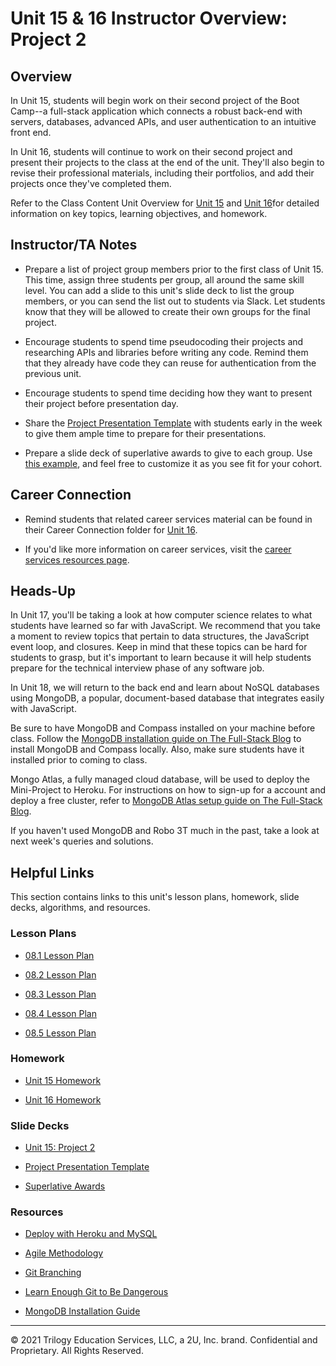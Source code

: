 # Unit 15 & 16 Instructor Overview: Project 2

## Overview

In Unit 15, students will begin work on their second project of the Boot Camp--a full-stack application which connects a robust back-end with servers, databases, advanced APIs, and user authentication to an intuitive front end.

In Unit 16, students will continue to work on their second project and present their projects to the class at the end of the unit. They'll also begin to revise their professional materials, including their portfolios, and add their projects once they've completed them.

Refer to the Class Content Unit Overview for [Unit 15](../../../01-Class-Content/15-Project-2/README.md) and [Unit 16](../../../01-Class-Content/16-Project-2-Contd/README.md)for detailed information on key topics, learning objectives, and homework.

## Instructor/TA Notes

* Prepare a list of project group members prior to the first class of Unit 15. This time, assign three students per group, all around the same skill level. You can add a slide to this unit's slide deck to list the group members, or you can send the list out to students via Slack. Let students know that they will be allowed to create their own groups for the final project.

* Encourage students to spend time pseudocoding their projects and researching APIs and libraries before writing any code. Remind them that they already have code they can reuse for authentication from the previous unit.

* Encourage students to spend time deciding how they want to present their project before presentation day.

* Share the [Project Presentation Template](https://docs.google.com/presentation/d/10QaO9KH8HtUXj__81ve0SZcpO5DbMbqqQr4iPpbwKks/edit?usp=sharing) with students early in the week to give them ample time to prepare for their presentations.

* Prepare a slide deck of superlative awards to give to each group. Use [this example](https://docs.google.com/presentation/d/1Tca5VT_S13ioFUO-pewh_g9dJaBQ9prg-vsRwMjyDXU/edit?usp=sharing), and feel free to customize it as you see fit for your cohort.

## Career Connection

* Remind students that related career services material can be found in their Career Connection folder for [Unit 16](../../../01-Class-Content/16-Project-2-Contd/04-Career-Connection/README.md).

* If you'd like more information on career services, visit the [career services resources page](https://careernetwork.2u.com/?utm_medium=Academics&utm_source=boot_camp/).

## Heads-Up

In Unit 17, you'll be taking a look at how computer science relates to what students have learned so far with JavaScript. We recommend that you take a moment to review topics that pertain to data structures, the JavaScript event loop, and closures. Keep in mind that these topics can be hard for students to grasp, but it's important to learn because it will help students prepare for the technical interview phase of any software job.

In Unit 18, we will return to the back end and learn about NoSQL databases using MongoDB, a popular, document-based database that integrates easily with JavaScript.

Be sure to have MongoDB and Compass installed on your machine before class. Follow the [MongoDB installation guide on The Full-Stack Blog](https://coding-boot-camp.github.io/full-stack/mongodb/how-to-install-mongodb) to install MongoDB and Compass locally. Also, make sure students have it installed prior to coming to class.

Mongo Atlas, a fully managed cloud database, will be used to deploy the Mini-Project to Heroku. For instructions on how to sign-up for a account and deploy a free cluster, refer to [MongoDB Atlas setup guide on The Full-Stack Blog](https://coding-boot-camp.github.io/full-stack/mongodb/how-to-set-up-mongodb-atlas).

If you haven't used MongoDB and Robo 3T much in the past, take a look at next week's queries and solutions.

## Helpful Links

This section contains links to this unit's lesson plans, homework, slide decks, algorithms, and resources.

### Lesson Plans

  * [08.1 Lesson Plan](./01-Day/01-Day-LessonPlan.md)

  * [08.2 Lesson Plan](./02-Day/02-Day-LessonPlan.md)

  * [08.3 Lesson Plan](./03-Day/03-Day-LessonPlan.md)

  * [08.4 Lesson Plan](./04-Day/04-Day-LessonPlan.md)

  * [08.5 Lesson Plan](./05-Day/05-Day-LessonPlan.md)

### Homework

  * [Unit 15 Homework](../../../01-Class-Content/15-Project-2/02-Homework)

  * [Unit 16 Homework](../../../01-Class-Content/16-Project-2-Contd/02-Homework)

### Slide Decks

  * [Unit 15: Project 2](https://docs.google.com/presentation/d/1_Ap23wFlGvGS4HfMVgBWPNlFo8IkHV0bTO6QvYs9XT0/edit?usp=sharing)

  * [Project Presentation Template](https://docs.google.com/presentation/d/10QaO9KH8HtUXj__81ve0SZcpO5DbMbqqQr4iPpbwKks/edit?usp=sharing)

  * [Superlative Awards](https://docs.google.com/presentation/d/1Tca5VT_S13ioFUO-pewh_g9dJaBQ9prg-vsRwMjyDXU/edit?usp=sharing)

### Resources

* [Deploy with Heroku and MySQL](https://coding-boot-camp.github.io/full-stack/heroku/deploy-with-heroku-and-mysql)

* [Agile Methodology](https://en.wikipedia.org/wiki/Agile_software_development)

* [Git Branching](https://git-scm.com/book/en/v2/Git-Branching-Branching-Workflows)

* [Learn Enough Git to Be Dangerous](https://www.learnenough.com/git-tutorial/getting_started)

* [MongoDB Installation Guide](https://coding-boot-camp.github.io/full-stack/mongodb/how-to-install-mongodb)

---
© 2021 Trilogy Education Services, LLC, a 2U, Inc. brand. Confidential and Proprietary. All Rights Reserved.
